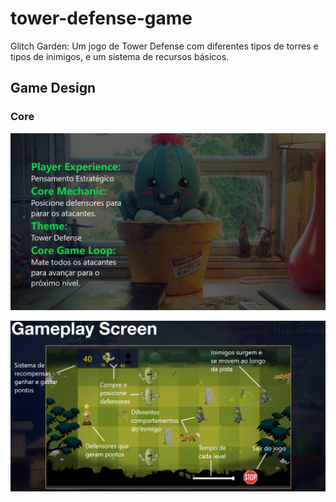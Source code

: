 # tower-defense-game

Glitch Garden: Um jogo de Tower Defense com diferentes tipos de torres e tipos de inimigos, e um sistema de recursos básicos.

## Game Design

### Core

![alt text](https://github.com/edulcs/tower-defense-game/blob/develop/Assets/Images/Core-Design.png)

![alt text](https://github.com/edulcs/tower-defense-game/blob/develop/Assets/Images/Gameplay%20Screen.png)
